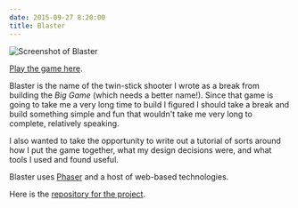```yaml
---
date: 2015-09-27 8:20:00
title: Blaster
---
```


![Screenshot of Blaster](/images/blaster-screenshot.png)

[Play the game here][playblaster].

Blaster is the name of the twin-stick shooter I wrote as a break from building the _Big Game_ (which needs a better name!). Since that game is going to take me a very long time to build I figured I should take a break and build something simple and fun that wouldn't take me very long to complete, relatively speaking.

I also wanted to take the opportunity to write out a tutorial of sorts around how I put the game together, what my design decisions were, and what tools I used and found useful.

Blaster uses [Phaser][] and a host of web-based technologies.

Here is the [repository for the project][repo].

[playblaster]: http://blaster.drhayes.io
[phaser]: https://phaser.io/
[repo]: https://github.com/drhayes/blaster
